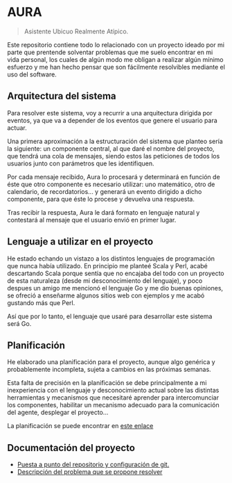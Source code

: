 # AURA
> Asistente Ubicuo Realmente Atípico.

Este repositorio contiene todo lo relacionado con un proyecto ideado por mi parte que prentende solventar problemas que me suelo encontrar en mi vida personal, los cuales de algún modo me obligan a realizar algún mínimo esfuerzo y me han hecho pensar que son fácilmente resolvibles mediante el uso del software.

## Arquitectura del sistema

Para resolver este sistema, voy a recurrir a una arquitectura dirigida por eventos, ya que va a depender de los eventos que genere el usuario para actuar.

Una primera aproximación a la estructuración del sistema que planteo sería la siguiente: un componente central, al que daré el nombre del proyecto, que tendrá una cola de mensajes, siendo estos las peticiones de todos los usuarios junto con parámetros que les identifiquen.

Por cada mensaje recibido, Aura lo procesará y determinará en función de éste que otro componente es necesario utilizar: uno matemático, otro de calendario, de recordatorios... y generará un evento dirigido a dicho componente, para que éste lo procese y devuelva una respuesta.

Tras recibir la respuesta, Aura le dará formato en lenguaje natural y contestará al mensaje que el usuario envió en primer lugar.

## Lenguaje a utilizar en el proyecto

He estado echando un vistazo a los distintos lenguajes de programación que nunca había utilizado. En principio me planteé Scala y Perl, acabé descartando Scala porque sentía que no encajaba del todo con un proyecto de esta naturaleza (desde mi desconocimiento del lenguaje), y poco despues un amigo me mencionó el lenguaje Go y me dio buenas opiniones, se ofreció a enseñarme algunos sitios web con ejemplos y me acabó gustando más que Perl.

Así que por lo tanto, el lenguaje que usaré para desarrollar este sistema será Go.

## Planificación

He elaborado una planificación para el proyecto, aunque algo genérica y probablemente incompleta, sujeta a cambios en las próximas semanas.

Esta falta de precisión en la planificación se debe principalmente a mi inexperiencia con el lenguaje y desconocimiento actual sobre las distintas herramientas y mecanismos que necesitaré aprender para intercomunciar los componentes, habilitar un mecanismo adecuado para la comunicación del agente, desplegar el proyecto...

La planificación se puede encontrar en [este enlace](https://github.com/Anglepi/Aura/blob/main/docs/planificacion.md)

## Documentación del proyecto

+ [Puesta a punto del repositorio y configuración de git.](https://github.com/Anglepi/Aura/blob/main/docs/configuracion_git.md)
+ [Descripción del problema que se propone resolver](https://github.com/Anglepi/Aura/blob/main/docs/milestones/milestone0.md)